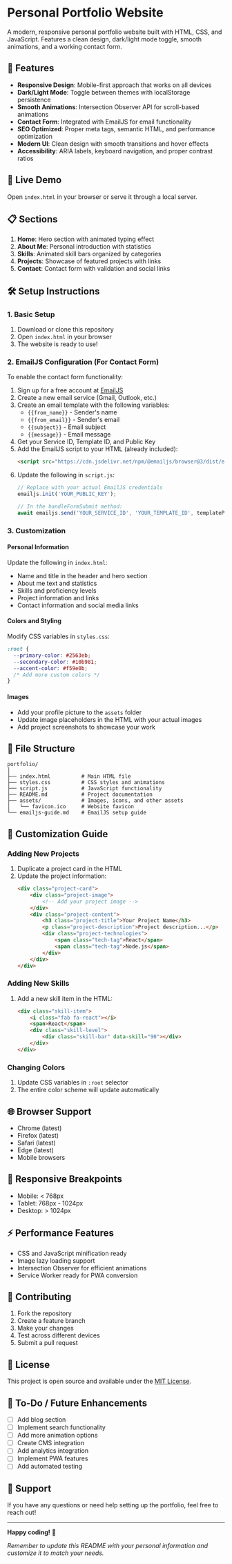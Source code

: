 # Personal Portfolio Website

A modern, responsive personal portfolio website built with HTML, CSS, and JavaScript. Features a clean design, dark/light mode toggle, smooth animations, and a working contact form.

## 🌟 Features

- **Responsive Design**: Mobile-first approach that works on all devices
- **Dark/Light Mode**: Toggle between themes with localStorage persistence
- **Smooth Animations**: Intersection Observer API for scroll-based animations
- **Contact Form**: Integrated with EmailJS for email functionality
- **SEO Optimized**: Proper meta tags, semantic HTML, and performance optimization
- **Modern UI**: Clean design with smooth transitions and hover effects
- **Accessibility**: ARIA labels, keyboard navigation, and proper contrast ratios

## 🚀 Live Demo

Open `index.html` in your browser or serve it through a local server.

## 📋 Sections

1. **Home**: Hero section with animated typing effect
2. **About Me**: Personal introduction with statistics
3. **Skills**: Animated skill bars organized by categories
4. **Projects**: Showcase of featured projects with links
5. **Contact**: Contact form with validation and social links

## 🛠️ Setup Instructions

### 1. Basic Setup
1. Download or clone this repository
2. Open `index.html` in your browser
3. The website is ready to use!

### 2. EmailJS Configuration (For Contact Form)

To enable the contact form functionality:

1. Sign up for a free account at [EmailJS](https://www.emailjs.com/)
2. Create a new email service (Gmail, Outlook, etc.)
3. Create an email template with the following variables:
   - `{{from_name}}` - Sender's name
   - `{{from_email}}` - Sender's email
   - `{{subject}}` - Email subject
   - `{{message}}` - Email message
4. Get your Service ID, Template ID, and Public Key
5. Add the EmailJS script to your HTML (already included):
   ```html
   <script src="https://cdn.jsdelivr.net/npm/@emailjs/browser@3/dist/email.min.js"></script>
   ```
6. Update the following in `script.js`:
   ```javascript
   // Replace with your actual EmailJS credentials
   emailjs.init('YOUR_PUBLIC_KEY');
   
   // In the handleFormSubmit method:
   await emailjs.send('YOUR_SERVICE_ID', 'YOUR_TEMPLATE_ID', templateParams);
   ```

### 3. Customization

#### Personal Information
Update the following in `index.html`:
- Name and title in the header and hero section
- About me text and statistics
- Skills and proficiency levels
- Project information and links
- Contact information and social media links

#### Colors and Styling
Modify CSS variables in `styles.css`:
```css
:root {
  --primary-color: #2563eb;
  --secondary-color: #10b981;
  --accent-color: #f59e0b;
  /* Add more custom colors */
}
```

#### Images
- Add your profile picture to the `assets` folder
- Update image placeholders in the HTML with your actual images
- Add project screenshots to showcase your work

## 📁 File Structure

```
portfolio/
│
├── index.html          # Main HTML file
├── styles.css          # CSS styles and animations
├── script.js           # JavaScript functionality
├── README.md           # Project documentation
├── assets/             # Images, icons, and other assets
│   └── favicon.ico     # Website favicon
└── emailjs-guide.md    # EmailJS setup guide
```

## 🎨 Customization Guide

### Adding New Projects
1. Duplicate a project card in the HTML
2. Update the project information:
   ```html
   <div class="project-card">
       <div class="project-image">
           <!-- Add your project image -->
       </div>
       <div class="project-content">
           <h3 class="project-title">Your Project Name</h3>
           <p class="project-description">Project description...</p>
           <div class="project-technologies">
               <span class="tech-tag">React</span>
               <span class="tech-tag">Node.js</span>
           </div>
       </div>
   </div>
   ```

### Adding New Skills
1. Add a new skill item in the HTML:
   ```html
   <div class="skill-item">
       <i class="fab fa-react"></i>
       <span>React</span>
       <div class="skill-level">
           <div class="skill-bar" data-skill="90"></div>
       </div>
   </div>
   ```

### Changing Colors
1. Update CSS variables in `:root` selector
2. The entire color scheme will update automatically

## 🌐 Browser Support

- Chrome (latest)
- Firefox (latest)
- Safari (latest)
- Edge (latest)
- Mobile browsers

## 📱 Responsive Breakpoints

- Mobile: < 768px
- Tablet: 768px - 1024px
- Desktop: > 1024px

## ⚡ Performance Features

- CSS and JavaScript minification ready
- Image lazy loading support
- Intersection Observer for efficient animations
- Service Worker ready for PWA conversion

## 🤝 Contributing

1. Fork the repository
2. Create a feature branch
3. Make your changes
4. Test across different devices
5. Submit a pull request

## 📄 License

This project is open source and available under the [MIT License](LICENSE).

## 🎯 To-Do / Future Enhancements

- [ ] Add blog section
- [ ] Implement search functionality
- [ ] Add more animation options
- [ ] Create CMS integration
- [ ] Add analytics integration
- [ ] Implement PWA features
- [ ] Add automated testing

## 📧 Support

If you have any questions or need help setting up the portfolio, feel free to reach out!

---

**Happy coding!** 🚀

*Remember to update this README with your personal information and customize it to match your needs.*

